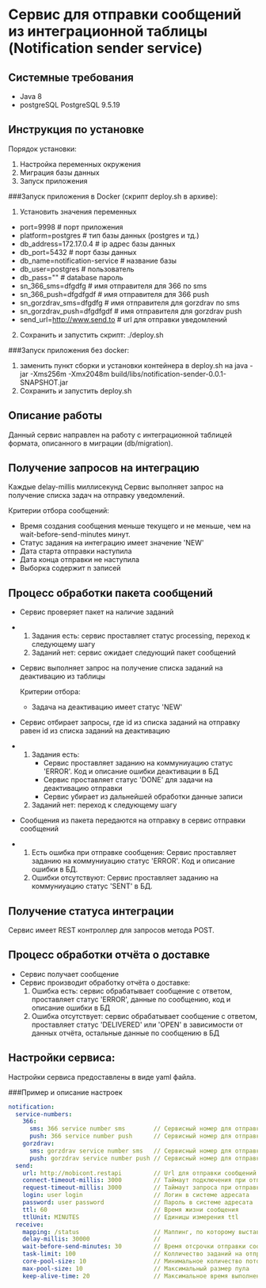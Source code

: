 Сервис для отправки сообщений из интеграционной таблицы (Notification sender service)
=

Системные требования
-
- Java 8
- postgreSQL PostgreSQL 9.5.19

Инструкция по установке
- 
Порядок установки: 
1) Настройка переменных окружения
2) Миграция базы данных
3) Запуск приложения

###Запуск приложения в Docker (скрипт deploy.sh в архиве):
1) Установить значения переменных
 - port=9998 # порт приложения 
 - platform=postgres # тип базы данных (postgres и тд.)
 - db_address=172.17.0.4 # ip адрес базы данных
 - db_port=5432 # порт базы данных
 - db_name=notification-service # название базы
 - db_user=postgres # пользователь
 - db_pass="" # database пароль
 - sn_366_sms=dfgdfg # имя отправителя для 366 по sms
 - sn_366_push=dfgdfgdf # имя отправителя для 366 push
 - sn_gorzdrav_sms=dfgdfg # имя отправителя для gorzdrav по sms
 - sn_gorzdrav_push=dfgdfgdf # имя отправителя для gorzdrav push
 - send_url=http://www.send.to # url для отправки уведомлений
2) Сохранить и запустить скрипт: 
./deploy.sh

###Запуск приложения без docker: 
1) заменить пункт сборки и установки контейнера в deploy.sh на 
java -jar -Xms256m -Xmx2048m build/libs/notification-sender-0.0.1-SNAPSHOT.jar
2) Сохранить и запустить deploy.sh

Описание работы
-
Данный сервис направлен на работу с интеграционной таблицей формата, описанного в миграции (db/migration).


Получение запросов на интеграцию
-
Каждые delay-millis миллисекунд Сервис выполняет запрос на получение списка задач на отправку уведомлений.

Критерии отбора сообщений: 
- Время создания сообщения меньше текущего и не меньше, чем на wait-before-send-minutes минут.  
- Статус задания на интеграцию имеет значение 'NEW'
- Дата старта отправки наступила
- Дата конца отправки не наступила
- Выборка содержит n записей

Процесс обработки пакета сообщений
-
- Сервис проверяет пакет на наличие заданий
- 1) Задания есть: сервис проставляет статус processing, переход к следующему шагу
  2) Заданий нет: сервис ожидает следующий пакет сообщений
    
- Сервис выполняет запрос на получение списка заданий на деактивацию из таблицы
  
  Критерии отбора: 
  - Задача на деактивацию имеет статус 'NEW'
    
- Сервис отбирает запросы, где id из списка заданий на отправку равен id из списка заданий на деактивацию
- 1) Задания есть:
       - Сервис проставляет заданию на коммуниуацию статус 'ERROR'. Код и описание ошибки деактивации в БД
       - Сервис проставляет статус 'DONE' для задачи на деактивацию отправки
       - Сервис убирает из дальнейшей обработки данные записи
  2) Заданий нет: переход к следующему шагу
- Сообщения из пакета передаются на отправку в сервис отправки сообщений
- 1) Есть ошибка при отправке сообщения: Сервис проставляет заданию на коммуниуацию статус 'ERROR'. Код и описание ошибки в БД.
  2) Ошибки отсутствуют: Сервис проставляет заданию на коммуниуацию статус 'SENT' в БД.


Получение статуса интеграции
-
Сервис имеет REST контроллер для запросов метода POST.

Процесс обработки отчёта о доставке
-

- Сервис получает сообщение
- Сервис производит обработку отчёта о доставке:
  1) Ошибка есть: сервис обрабатывает сообщение с ответом, проставляет статус 'ERROR', данные по сообщению, код и
  описание ошибки в БД 
  2) Ошибка отсутствует: сервис обрабатывает сообщение с ответом, проставляет статус 'DELIVERED'
  или 'OPEN' в зависимости от данных отчёта, остальные данные по сообщению в БД

Настройки сервиса:
-
Настройки сервиса предоставлены в виде yaml файла.

###Пример и описание настроек
```yaml
notification:
  service-numbers:
    366:
      sms: 366 service number sms        // Сервисный номер для отправки смс вендора 36.6
      push: 366 service number push      // Сервисный номер для отправки пушей вендора 36.6
    gorzdrav:
      sms: gorzdrav service number sms   // Сервисный номер для отправки смс вендора 36.6
      push: gorzdrav service number push // Сервисный номер для отправки смс вендора 36.6
  send:
    url: http://mobicont.restapi         // Url для отправки сообщений
    connect-timeout-millis: 3000         // Таймаут подключения при отправке сообщений
    request-timeout-millis: 3000         // Таймаут запроса при отправке сообщений
    login: user login                    // Логин в системе адресата
    password: user password              // Пароль в системе адресата
    ttl: 60                              // Время жизни сообщения
    ttlUnit: MINUTES                     // Единицы измерения ttl
  receive:
    mapping: /status                     // Маппинг, по которому выставляется контроллер для получения статусов
    delay-millis: 30000                  // 
    wait-before-send-minutes: 30         // Время отсрочки отправки сообщения для возможности деактивации
    task-limit: 100                      // Колличество заданий на отправку в пакете
    core-pool-size: 10                   // Минимальное количество потоков, используемых пулом 
    max-pool-size: 10                    // Максимальный размер пула
    keep-alive-time: 20                  // Максимальное время выполнения обработки
```